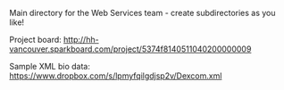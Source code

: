 Main directory for the Web Services team - create subdirectories as you like!

Project board: http://hh-vancouver.sparkboard.com/project/5374f8140511040200000009

Sample XML bio data: https://www.dropbox.com/s/lpmyfqilgdjsp2v/Dexcom.xml